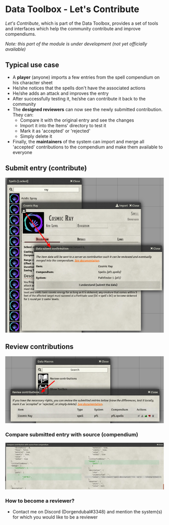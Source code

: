 # Data Toolbox - Let's Contribute

*Let's Contribute*, which is part of the Data Toolbox, provides a set of tools 
and interfaces which help the community contribute and improve compendiums.

_Note: this part of the module is under development (not yet officially available)_

## Typical use case

* A **player** (anyone) imports a few entries from the spell compendium on his character sheet
* He/she notices that the spells don't have the associated actions
* He/she adds an attack and improves the entry
* After successfully testing it, he/she can contribute it back to the community
* The **designed reviewers** can now see the newly submitted contribution. They can:
  * Compare it with the original entry and see the changes
  * Import it into the Items' directory to test it
  * Mark it as 'accepted' or 'rejected'
  * Simply delete it
* Finally, the **maintainers** of the system can import and merge all 'accepted' contributions to the compendium and make them available to everyone

## Submit entry (contribute)

![Submit an entry](/doc/img/letscontibute-submit.jpg)

## Review contributions

![Submit an entry](/doc/img/letscontibute-review.jpg)

### Compare submitted entry with source (compendium)

![Submit an entry](/doc/img/letscontibute-compare.jpg)

### How to become a reviewer?

* Contact me on Discord (Dorgendubal#3348) and mention the system(s) for which you would like to be a reviewer

  
